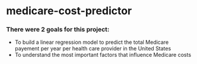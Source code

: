 # medicare-cost-predictor

### There were 2 goals for this project:

* To build a linear regression model to predict the total Medicare payement per year per health care provider in the United States
* To understand the most important factors that influence Medicare costs

